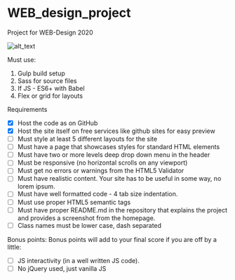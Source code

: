 # WEB_design_project

Project for WEB-Design 2020

![alt_text](https://miro.medium.com/max/3200/1*F83F9d1ki3fG6LMG3AvIMg.png)

Must use:
1. Gulp build setup
2. Sass for source files
3. If JS - ES6+ with Babel
4. Flex or grid for layouts
 
Requirements
- [x] Host the code as on GitHub
- [x] Host the site itself on free services like github sites for easy preview
- [ ] Must style at least 5 different layouts for the site
- [ ] Must have a page that showcases styles for standard HTML elements
- [ ] Must have two or more levels deep drop down menu in the header
- [ ] Must be responsive (no horizontal scrolls on any viewport)
- [ ] Must get no errors or warnings from the HTML5 Validator
- [ ] Must have realistic content. Your site has to be useful in some way, no lorem ipsum.
- [ ] Must have well formatted code - 4 tab size indentation.
- [ ] Must use proper HTML5 semantic tags
- [ ] Must have proper README.md in the repository that explains the project and provides a screenshot from the homepage.
- [ ] Class names must be lower case, dash separated
 
Bonus points:
Bonus points will add to your final score if you are off by a little:
- [ ] JS interactivity (in a well written JS code).
- [ ] No jQuery used, just vanilla JS